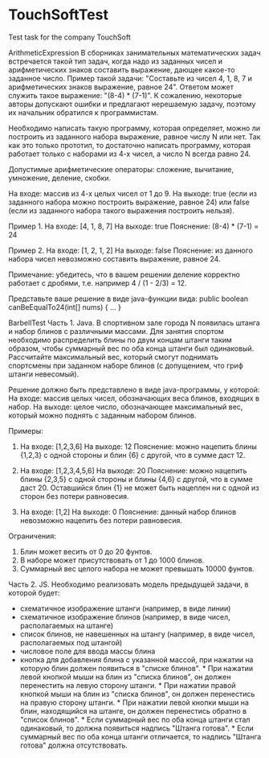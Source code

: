 # TouchSoftTest
Test task for the company TouchSoft

ArithmeticExpression
В сборниках занимательных математических задач встречается такой тип задач, когда надо из заданных чисел и арифметических знаков составить выражение, дающее какое-то заданное число. Пример такой задачи: "Составьте из чисел 4, 1, 8, 7 и арифметических знаков выражение, равное 24". Ответом может служить такое выражение: "(8-4) * (7-1)". К сожалению, некоторые авторы допускают ошибки и предлагают нерешаемую задачу, поэтому их начальник обратился к программистам.

Необходимо написать такую программу, которая определяет, можно ли построить из заданного набора выражение, равное числу N или нет. Так как это только прототип, то достаточно написать программу, которая работает только с наборами из 4-х чисел, а число N всегда равно 24.

Допустимые арифметические операторы: сложение, вычитание, умножение, деление, скобки.

На входе: массив из 4-х целых чисел от 1 до 9.
На выходе: true (если из заданного набора можно построить выражение, равное 24) или false (если из заданного набора такого выражения построить нельзя).

Пример 1.
На входе: [4, 1, 8, 7]
На выходе: true
Пояснение: (8-4) * (7-1) = 24

Пример 2.
На входе: [1, 2, 1, 2]
На выходе: false
Пояснение: из данного набора чисел невозможно составить выражение, равное 24.

Примечание: убедитесь, что в вашем решении деление корректно работает с дробями, т.е. например 4 / (1 - 2/3) = 12.

Представьте ваше решение в виде java-функции вида:
public boolean canBeEqualTo24(int[] nums) {
...
}



BarbellTest
Часть 1. Java.
В спортивном зале города N появилась штанга и набор блинов с различными массами. Для занятия спортом необходимо распределить блины по двум концам штанги таким образом, чтобы суммарный вес по оба конца штанги был одинаковый. Рассчитайте максимальный вес, который смогут поднимать спортсмены при заданном наборе блинов (с допущением, что гриф штанги невесомый).

Решение должно быть представлено в виде java-программы, у которой:
На входе: массив целых чисел, обозначающих веса блинов, входящих в набор.
На выходе: целое число, обозначающее максимальный вес, который можно поднять с заданным набором блинов.

Примеры:
1) На входе: [1,2,3,6]
На выходе: 12
Пояснение: можно нацепить блины {1,2,3} с одной стороны и блин {6} с другой, что в сумме даст 12.

2) На входе: [1,2,3,4,5,6]
На выходе: 20
Пояснение: можно нацепить блины {2,3,5} с одной стороны и блины {4,6} с другой, что в сумме даст 20. Оставшийся блин {1} не может быть нацеплен ни с одной из сторон без потери равновесия.

3) На входе: [1,2]
На выходе: 0
Пояснение: данный набор блинов невозможно нацепить без потери равновесия.

Ограничения:
1) Блин может весить от 0 до 20 фунтов.
2) В наборе может присутствовать от 1 до 1000 блинов.
3) Суммарный вес целого набора не может превышать 10000 фунтов.


Часть 2. JS.
Необходимо реализовать модель предыдущей задачи, в которой будет:
* схематичное изображение штанги (например, в виде линии)
* схематичное изображение блинов (например, в виде чисел, располагаемых на штанге)
* список блинов, не навешенных на штангу (например, в виде чисел, располагаемых под штангой)
* числовое поле для ввода массы блина
* кнопка для добавления блина с указанной массой, при нажатии на которую блин должен появиться в "списке блинов".
* При нажатии левой кнопкой мыши на блин из "списка блинов", он должен перенестить на левую сторону штанги.
* При нажатии правой кнопкой мыши на блин из "списка блинов", он должен перенестись на правую сторону штанги.
* При нажатии левой кнопки мыши на блин, находящийся на штанге, он должен перенестись обратно в "список блинов".
* Если суммарный вес по оба конца штанги стал одинаковый, то должна появиться надпись "Штанга готова".
* Если суммарный вес по оба конца штанги отличается, то надпись "Штанга готова" должна отсутствовать.

